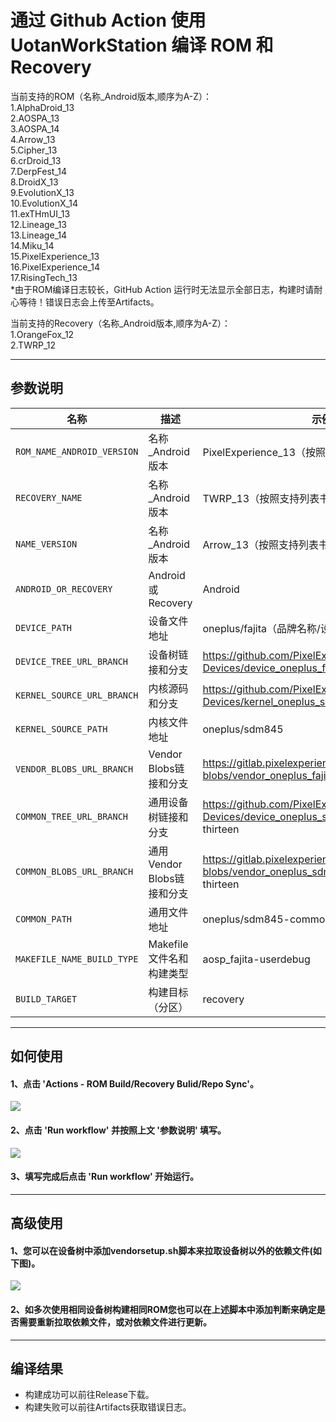 # 通过 Github Action 使用 UotanWorkStation 编译 ROM 和 Recovery

当前支持的ROM（名称_Android版本,顺序为A-Z）：<br/>
1.AlphaDroid_13<br/>
2.AOSPA_13<br/>
3.AOSPA_14<br/>
4.Arrow_13<br/>
5.Cipher_13<br/>
6.crDroid_13<br/>
7.DerpFest_14<br/>
8.DroidX_13<br/>
9.EvolutionX_13<br/>
10.EvolutionX_14<br/>
11.exTHmUI_13<br/>
12.Lineage_13<br/>
13.Lineage_14<br/>
14.Miku_14<br/>
15.PixelExperience_13<br/>
16.PixelExperience_14<br/>
17.RisingTech_13<br/>
*由于ROM编译日志较长，GitHub Action 运行时无法显示全部日志，构建时请耐心等待！错误日志会上传至Artifacts。<br/>

当前支持的Recovery（名称_Android版本,顺序为A-Z）：<br/>
1.OrangeFox_12<br/>
2.TWRP_12<br/>

-----

## 参数说明

| 名称 | 描述 | 示例 |
| ------------ | -------------------- | ------------ |
| `ROM_NAME_ANDROID_VERSION` | 名称_Android版本 | PixelExperience_13（按照支持列表书写）|
| `RECOVERY_NAME` | 名称_Android版本 | TWRP_13（按照支持列表书写）|
| `NAME_VERSION` | 名称_Android版本 | Arrow_13（按照支持列表书写）|
| `ANDROID_OR_RECOVERY` | Android或Recovery | Android |
| `DEVICE_PATH` | 设备文件地址 | oneplus/fajita（品牌名称/设备代号）|
| `DEVICE_TREE_URL_BRANCH` | 设备树链接和分支 | https://github.com/PixelExperience-Devices/device_oneplus_fajita.git -b thirteen |
| `KERNEL_SOURCE_URL_BRANCH` | 内核源码和分支 | https://github.com/PixelExperience-Devices/kernel_oneplus_sdm845.git -b thirteen |
| `KERNEL_SOURCE_PATH` | 内核文件地址 | oneplus/sdm845 |
| `VENDOR_BLOBS_URL_BRANCH` | Vendor Blobs链接和分支 | https://gitlab.pixelexperience.org/android/vendor-blobs/vendor_oneplus_fajita.git -b thirteen |
| `COMMON_TREE_URL_BRANCH` | 通用设备树链接和分支 | https://github.com/PixelExperience-Devices/device_oneplus_sdm845-common -b thirteen |
| `COMMON_BLOBS_URL_BRANCH` | 通用Vendor Blobs链接和分支 | https://gitlab.pixelexperience.org/android/vendor-blobs/vendor_oneplus_sdm845-common.git -b thirteen |
| `COMMON_PATH` | 通用文件地址 | oneplus/sdm845-common |
| `MAKEFILE_NAME_BUILD_TYPE` | Makefile文件名和构建类型 | aosp_fajita-userdebug |
| `BUILD_TARGET` | 构建目标（分区） | recovery |

-----

## 如何使用
#### 1、点击 'Actions - ROM Build/Recovery Bulid/Repo Sync'。
![](https://github.com/Uotan-Dev/UotanWorkStation-ROM-Builder/blob/main/PNG/Action.png)
#### 2、点击 'Run workflow' 并按照上文 '参数说明' 填写。
![](https://github.com/Uotan-Dev/UotanWorkStation-ROM-Builder/blob/main/PNG/Workflow.png)
#### 3、填写完成后点击 'Run workflow' 开始运行。

-----

## 高级使用
#### 1、您可以在设备树中添加vendorsetup.sh脚本来拉取设备树以外的依赖文件(如下图)。
![](https://github.com/Uotan-Dev/UotanWorkStation-ROM-Builder/blob/main/PNG/vendorsetup.png)
#### 2、如多次使用相同设备树构建相同ROM您也可以在上述脚本中添加判断来确定是否需要重新拉取依赖文件，或对依赖文件进行更新。

-----

## 编译结果
- 构建成功可以前往Release下载。
- 构建失败可以前往Artifacts获取错误日志。
